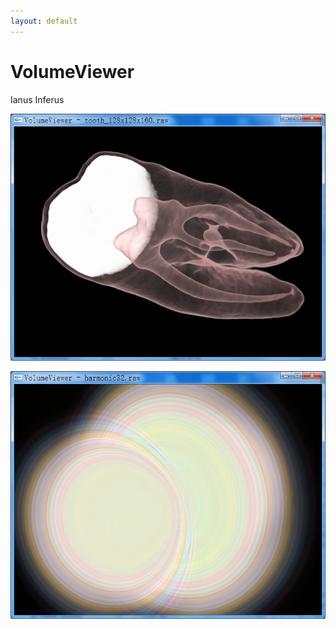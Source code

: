 ```yaml
---
layout: default
---
```


# VolumeViewer

Ianus Inferus

![2010091817220477.png](2010091817220477.png)

![2010091817222358.png](2010091817222358.png)
